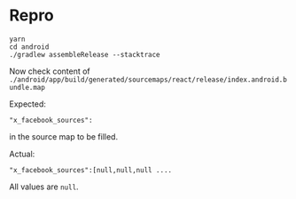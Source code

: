 # Repro

```
yarn
cd android
./gradlew assembleRelease --stacktrace
```

Now check content of `./android/app/build/generated/sourcemaps/react/release/index.android.bundle.map`

Expected:
```
"x_facebook_sources":
```
in the source map to be filled.

Actual:
```
"x_facebook_sources":[null,null,null ....
```
All values are `null`.